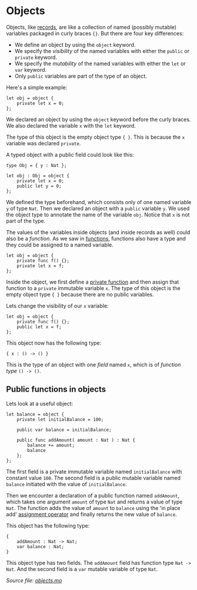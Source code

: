 # Objects

Objects, like [records](/common-programming-concepts/types/records.html), are like a collection of named (possibly mutable) variables packaged in curly braces `{}`. But there are four key differences: 

- We define an object by using the `object` keyword. 
- We specify the *visibility* of the named variables with either the `public` or `private` keyword. 
- We specify the *mutability* of the named variables with either the `let` or `var` keyword.
- Only `public` variables are part of the type of an object. 

Here's a simple example:

```motoko
let obj = object {
    private let x = 0;
};
```

We declared an object by using the `object` keyword before the curly braces. We also declared the variable `x` with the `let` keyword. 

The type of this object is the empty object type `{ }`. This is because the `x` variable was declared `private`. 

A typed object with a public field could look like this:

```motoko
type Obj = { y : Nat };

let obj : Obj = object {
    private let x = 0;
    public let y = 0;
};
```

We defined the type beforehand, which consists only of one named variable `y` of type `Nat`. Then we declared an object with a `public` variable `y`. We used the object type to annotate the name of the variable `obj`. Notice that `x` is not part of the type.

The values of the variables inside objects (and inside records as well) could also be a *function*. As we saw in [functions](/common-programming-concepts/functions.html), functions also have a type and they could be assigned to a named variable. 

```motoko
let obj = object {
    private func f() {};
    private let x = f;
};
```

Inside the object, we first define a [private function](/common-programming-concepts/functions.html) and then assign that function to a `private` immutable variable `x`. The type of this object is the empty object type `{ }` because there are no public variables. 

Lets change the visibility of our `x` variable:

```motoko
let obj = object {
    private func f() {};
    public let x = f;
};
```

This object now has the following type:

```motoko
{ x : () -> () }
```

This is the type of an object with one *field* named `x`, which is of *function type* `() -> ()`. 

## Public functions in objects

Lets look at a useful object:

```motoko
let balance = object {
    private let initialBalance = 100;

    public var balance = initialBalance;

    public func addAmount( amount : Nat ) : Nat {
        balance += amount;
        balance
    }; 
};
```

The first field is a private immutable variable named `initialBalance` with constant value `100`. The second field is a public mutable variable named `balance` initiated with the value of `initialBalance`.

Then we encounter a declaration of a public function named `addAmount`, which takes one argument `amount` of type `Nat` and returns a value of type `Nat`. The function adds the value of `amount` to `balance` using the 'in place add' [assignment operator](/common-programming-concepts/operators.html) and finally returns the new value of `balance`.

This object has the following type:

```motoko
{ 
    addAmount : Nat -> Nat; 
    var balance : Nat; 
}
```

This object type has two fields. The `addAmount` field has function type `Nat -> Nat`. And the second field is a `var` mutable variable of type `Nat`.

*Source file: [objects.mo](objects.mo)*